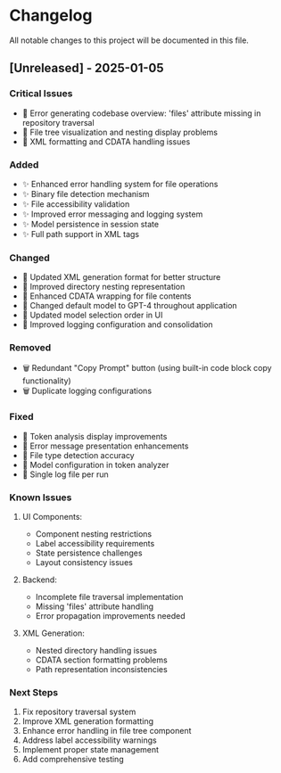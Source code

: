 # Changelog

All notable changes to this project will be documented in this file.

## [Unreleased] - 2025-01-05

### Critical Issues
- 🐛 Error generating codebase overview: 'files' attribute missing in repository traversal
- 🐛 File tree visualization and nesting display problems
- 🐛 XML formatting and CDATA handling issues

### Added
- ✨ Enhanced error handling system for file operations
- ✨ Binary file detection mechanism
- ✨ File accessibility validation
- ✨ Improved error messaging and logging system
- ✨ Model persistence in session state
- ✨ Full path support in XML tags

### Changed
- 🔄 Updated XML generation format for better structure
- 🔄 Improved directory nesting representation
- 🔄 Enhanced CDATA wrapping for file contents
- 🔄 Changed default model to GPT-4 throughout application
- 🔄 Updated model selection order in UI
- 🔄 Improved logging configuration and consolidation

### Removed
- 🗑️ Redundant "Copy Prompt" button (using built-in code block copy functionality)
- 🗑️ Duplicate logging configurations

### Fixed
- 🔧 Token analysis display improvements
- 🔧 Error message presentation enhancements
- 🔧 File type detection accuracy
- 🔧 Model configuration in token analyzer
- 🔧 Single log file per run

### Known Issues
1. UI Components:
   - Component nesting restrictions
   - Label accessibility requirements
   - State persistence challenges
   - Layout consistency issues

2. Backend:
   - Incomplete file traversal implementation
   - Missing 'files' attribute handling
   - Error propagation improvements needed

3. XML Generation:
   - Nested directory handling issues
   - CDATA section formatting problems
   - Path representation inconsistencies

### Next Steps
1. Fix repository traversal system
2. Improve XML generation formatting
3. Enhance error handling in file tree component
4. Address label accessibility warnings
5. Implement proper state management
6. Add comprehensive testing 